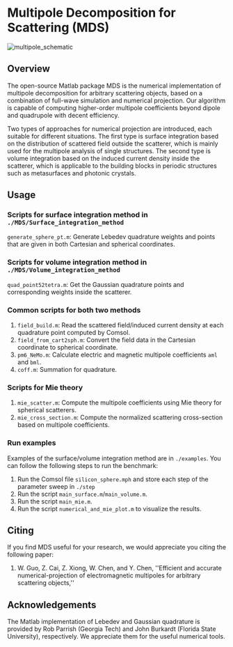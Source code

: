 # Multipole Decomposition for Scattering (MDS)
![multipole_schematic](/assets/img/fig_schematic.png)

## Overview
The open-source Matlab package MDS is the numerical implementation of multipole decomposition for arbitrary scattering objects, based on a combination of full-wave simulation and numerical projection. Our algorithm is capable of computing higher-order multipole coefficients beyond dipole and quadrupole with decent efficiency. 

Two types of approaches for numerical projection are introduced, each suitable for different situations. The first type is surface integration based on the distribution of scattered field outside the scatterer, which is mainly used for the multipole analysis of single structures. The second type is volume integration based on the induced current density inside the scatterer, which is applicable to the building blocks in periodic structures such as metasurfaces and photonic crystals. 

## Usage
### Scripts for surface integration method in `./MDS/Surface_integration_method`
`generate_sphere_pt.m`: Generate Lebedev quadrature weights and points that are given in both Cartesian and spherical coordinates.

### Scripts for volume integration method in `./MDS/Volume_integration_method`
`quad_point52tetra.m`: Get the Gaussian quadrature points and corresponding weights inside the scatterer. 

### Common scripts for both two methods
1. `field_build.m`: Read the scattered field/induced current density at each quadrature point computed by Comsol.
2. `field_from_cart2sph.m`: Convert the field data in the Cartesian coordinate to spherical coordinate.
3. `pm6_NeMo.m`: Calculate electric and magnetic multipole coefficients `aml` and `bml`.
4. `coff.m`: Summation for quadrature. 

### Scripts for Mie theory
1. `mie_scatter.m`: Compute the multipole coefficients using Mie theory for spherical scatterers.
2. `mie_cross_section.m`: Compute the normalized scattering cross-section based on multipole coefficients. 

### Run examples
Examples of the surface/volume integration method are in `./examples`. You can follow the following steps to run the benchmark:
1. Run the Comsol file `silicon_sphere.mph` and store each step of the parameter sweep in `./step`
2. Run the script `main_surface.m`/`main_volume.m`.
3. Run the script `main_mie.m`.
4. Run the script `numerical_and_mie_plot.m` to visualize the results. 

## Citing
If you find MDS useful for your research, we would appreciate you citing the following paper:
1. W. Guo, Z. Cai, Z. Xiong, W. Chen, and Y. Chen, ''Efficient and accurate numerical-projection of electromagnetic multipoles for arbitrary scattering objects,''

## Acknowledgements
The Matlab implementation of Lebedev and Gaussian quadrature is provided by Rob Parrish (Georgia Tech) and John Burkardt (Florida State University), respectively. We appreciate them for the useful numerical tools. 
